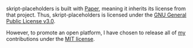 skript-placeholders is built with [Paper](https://github.com/PaperMC/Paper), meaning it inherits its license from that project.
Thus, skript-placeholders is licensed under the [GNU General Public License v3.0](GPL.txt).

However, to promote an open platform, I have chosen to release all of [my](https://github.com/APickledWalrus) contributions under the [MIT license](MIT.txt).
